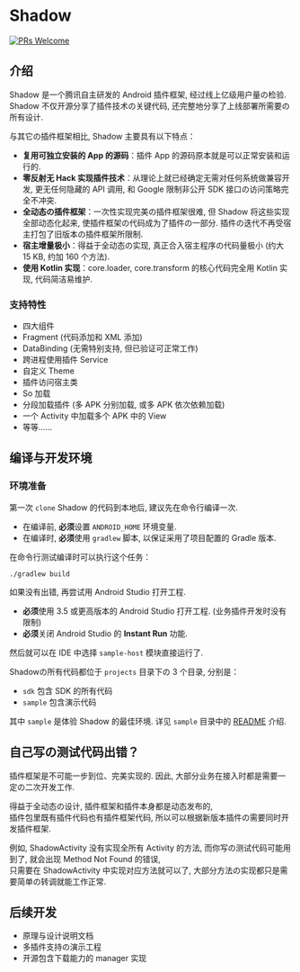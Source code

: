 # Shadow

[![PRs Welcome](https://img.shields.io/badge/PRs-welcome-brightgreen.svg?style=flat-square)](http://makeapullrequest.com)

## 介绍
Shadow 是一个腾讯自主研发的 Android 插件框架, 经过线上亿级用户量の检验. 
Shadow 不仅开源分享了插件技术の关键代码, 还完整地分享了上线部署所需要の所有设计. 

与其它の插件框架相比, Shadow 主要具有以下特点：

* **复用可独立安装的 App 的源码**：插件 App 的源码原本就是可以正常安装和运行的. 
* **零反射无 Hack 实现插件技术**：从理论上就已经确定无需对任何系统做兼容开发, 更无任何隐藏的 API 调用, 和 Google 限制非公开 SDK 接口の访问策略完全不冲突. 
* **全动态の插件框架**：一次性实现完美の插件框架很难, 但 Shadow 将这些实现全部动态化起来, 使插件框架の代码成为了插件の一部分. 插件の迭代不再受宿主打包了旧版本の插件框架所限制. 
* **宿主增量极小**：得益于全动态の实现, 真正合入宿主程序の代码量极小 (约大 15 KB, 约加 160 个方法). 
* **使用 Kotlin 实现**：core.loader, core.transform 的核心代码完全用 Kotlin 实现, 代码简洁易维护. 

### 支持特性
* 四大组件
* Fragment (代码添加和 XML 添加)
* DataBinding (无需特别支持, 但已验证可正常工作)
* 跨进程使用插件 Service
* 自定义 Theme
* 插件访问宿主类
* So 加载
* 分段加载插件 (多 APK 分别加载, 或多 APK 依次依赖加载)
* 一个 Activity 中加载多个 APK 中的 View
* 等等……

## 编译与开发环境

### 环境准备
第一次 `clone` Shadow 的代码到本地后, 建议先在命令行编译一次. 

* 在编译前, **必须**设置 `ANDROID_HOME` 环境变量. 
* 在编译时, **必须**使用 `gradlew` 脚本, 以保证采用了项目配置的 Gradle 版本. 

在命令行测试编译时可以执行这个任务：
```
./gradlew build
```

如果没有出错, 再尝试用 Android Studio 打开工程. 

* **必须**使用 3.5 或更高版本的 Android Studio 打开工程. (业务插件开发时没有限制)
* **必须**关闭 Android Studio 的 **Instant Run** 功能. 

然后就可以在 IDE 中选择 `sample-host` 模块直接运行了. 

Shadowの所有代码都位于 `projects` 目录下の 3 个目录, 分别是：

* `sdk` 包含 SDK 的所有代码
* `sample` 包含演示代码

其中 `sample` 是体验 Shadow 的最佳环境. 
详见 `sample` 目录中的 [README](projects/sample/README.md) 介绍. 

## 自己写の测试代码出错？
插件框架是不可能一步到位、完美实现的. 因此, 大部分业务在接入时都是需要一定の二次开发工作.

得益于全动态の设计, 插件框架和插件本身都是动态发布的,<br>
插件包里既有插件代码也有插件框架代码, 所以可以根据新版本插件の需要同时开发插件框架. 

例如, ShadowActivity 没有实现全所有 Activity 的方法, 而你写の测试代码可能用到了, 就会出现 Method Not Found 的错误,<br>
只需要在 ShadowActivity 中实现对应方法就可以了, 大部分方法の实现都只是需要简单の转调就能工作正常. 

## 后续开发
* 原理与设计说明文档
* 多插件支持の演示工程
* 开源包含下载能力的 manager 实现

